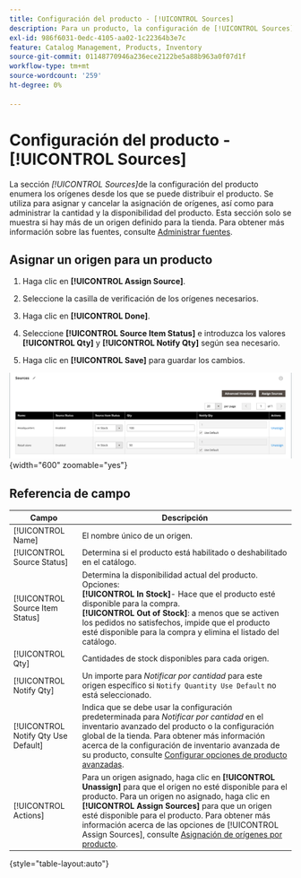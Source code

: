 ```yaml
---
title: Configuración del producto - [!UICONTROL Sources]
description: Para un producto, la configuración de [!UICONTROL Sources] proporciona acceso a las  [!DNL Inventory Management] fuentes desde las que se puede distribuir el producto.
exl-id: 986f6031-0edc-4105-aa02-1c22364b3e7c
feature: Catalog Management, Products, Inventory
source-git-commit: 01148770946a236ece2122be5a88b963a0f07d1f
workflow-type: tm+mt
source-wordcount: '259'
ht-degree: 0%

---
```


# Configuración del producto - [!UICONTROL Sources]

La sección _[!UICONTROL Sources]_&#x200B;de la configuración del producto enumera los orígenes desde los que se puede distribuir el producto. Se utiliza para asignar y cancelar la asignación de orígenes, así como para administrar la cantidad y la disponibilidad del producto. Esta sección solo se muestra si hay más de un origen definido para la tienda. Para obtener más información sobre las fuentes, consulte [Administrar fuentes](../inventory-management/sources-manage.md).

## Asignar un origen para un producto

1. Haga clic en **[!UICONTROL Assign Source]**.

1. Seleccione la casilla de verificación de los orígenes necesarios.

1. Haga clic en **[!UICONTROL Done]**.

1. Seleccione **[!UICONTROL Source Item Status]** e introduzca los valores **[!UICONTROL Qty]** y **[!UICONTROL Notify Qty]** según sea necesario.

1. Haga clic en **[!UICONTROL Save]** para guardar los cambios.

![Vista de orígenes](./assets/catalog-sources-list.png){width="600" zoomable="yes"}

## Referencia de campo

| Campo | Descripción |
|--- |--- |
| [!UICONTROL Name] | El nombre único de un origen. |
| [!UICONTROL Source Status] | Determina si el producto está habilitado o deshabilitado en el catálogo. |
| [!UICONTROL Source Item Status] | Determina la disponibilidad actual del producto. Opciones:<br />**[!UICONTROL In Stock]**- Hace que el producto esté disponible para la compra.<br />**[!UICONTROL Out of Stock]**: a menos que se activen los pedidos no satisfechos, impide que el producto esté disponible para la compra y elimina el listado del catálogo. |
| [!UICONTROL Qty] | Cantidades de stock disponibles para cada origen. |
| [!UICONTROL Notify Qty] | Un importe para _Notificar por cantidad_ para este origen específico si `Notify Quantity Use Default` no está seleccionado. |
| [!UICONTROL Notify Qty Use Default] | Indica que se debe usar la configuración predeterminada para _Notificar por cantidad_ en el inventario avanzado del producto o la configuración global de la tienda. Para obtener más información acerca de la configuración de inventario avanzada de su producto, consulte [Configurar opciones de producto avanzadas](../inventory-management/product-options.md). |
| [!UICONTROL Actions] | Para un origen asignado, haga clic en **[!UICONTROL Unassign]** para que el origen no esté disponible para el producto. Para un origen no asignado, haga clic en **[!UICONTROL Assign Sources]** para que un origen esté disponible para el producto. Para obtener más información acerca de las opciones de [!UICONTROL Assign Sources], consulte [Asignación de orígenes por producto](../inventory-management/sources-assign-per-product.md). |

{style="table-layout:auto"}
